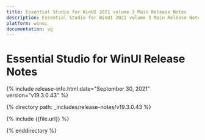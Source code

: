 ```yaml
---
title: Essential Studio for WinUI 2021 volume 3 Main Release Notes  
description: Essential Studio for WinUI 2021 volume 3 Main Release Notes  
platform: winui
documentation: ug
---
```


# Essential Studio for WinUI  Release Notes  

{% include release-info.html date="September 30, 2021"  version="v19.3.0.43" %} 


{% directory path: _includes/release-notes/v19.3.0.43 %}

{% include {{file.url}} %}

{% enddirectory %}